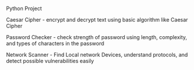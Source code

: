 Python Project

Caesar Cipher - encrypt and decrypt text using basic algorithm like Caesar Cipher

Password Checker - check strength of password using length, complexity, and types of characters in the password

Network Scanner - Find Local network Devices, understand protocols, and detect possible vulnerabilities easily

